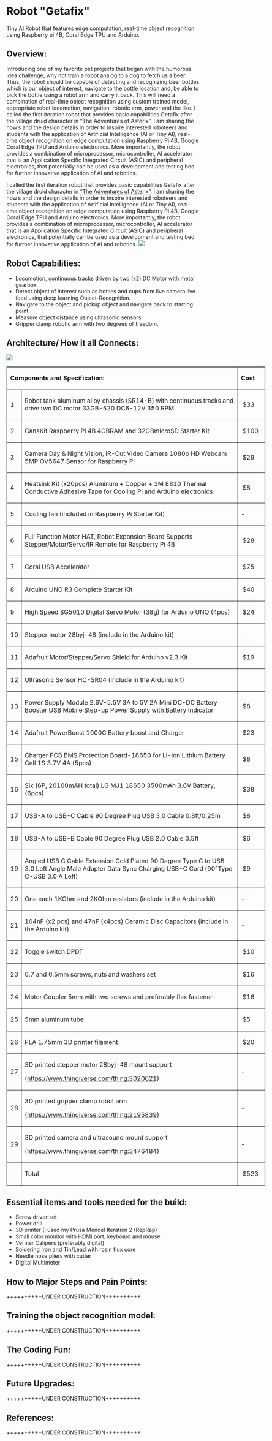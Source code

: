 # **Robot "Getafix"**
Tiny AI Robot that features edge computation, real-time object recognition using Raspberry pi 4B, Coral Edge TPU and Arduino.

## **Overview:**
Introducing one of my favorite pet projects that began with the humorous idea challenge, why not train a robot analog to a dog to fetch us a beer. Thus, the robot should be capable of detecting and recognizing beer bottles which is our object of interest, navigate to the bottle location and, be able to pick the bottle using a robot arm and carry it back. This will need a combination of real-time object recognition using custom trained model, appropriate robot locomotion, navigation, robotic arm, power and the like. 
I called the first iteration robot that provides basic capabilities Getafix after the village druid character in “The Adventures of Asterix”. I am sharing the how’s and the design details in order to inspire interested roboteers and students with the application of Artificial Intelligence (AI or Tiny AI), real-time object recognition on edge computation using Raspberry Pi 4B, Google Coral Edge TPU and Arduino electronics. More importantly, the robot provides a combination of microprocessor, microcontroller, AI accelerator that is an Application Specific Integrated Circuit (ASIC) and peripheral electronics, that potentially can be used as a development and testing bed for further innovative application of AI and robotics. 

I called the first iteration robot that provides basic capabilities Getafix after the village druid character in [“The Adventures of Asterix”](https://en.wikipedia.org/wiki/Asterix). I am sharing the how’s and the design details in order to inspire interested roboteers and students with the application of Artificial Intelligence (AI or Tiny AI), real-time object recognition on edge computation using Raspberry Pi 4B, Google Coral Edge TPU and Arduino electronics. More importantly, the robot provides a combination of microprocessor, microcontroller, AI accelerator that is an Application Specific Integrated Circuit (ASIC) and peripheral electronics, that potentially can be used as a development and testing bed for further innovative application of AI and robotics. 
![](media/robopic3.jpg)

## **Robot Capabilities:**
* Locomotion, continuous tracks driven by two (x2) DC Motor with metal gearbox.
* Detect object of interest such as bottles and cups from live camera live feed using deep learning Object-Recognition.
* Navigate to the object and pickup object and navigate back to starting point.
* Measure object distance using ultrasonic sensors.
* Gripper clamp robotic arm with two degrees of freedom.

## **Architecture/ How it all Connects:**
![](media/roboarch1.jpg)

<table style="width: 676px;" border="1">
<tbody>
<tr>
<td style="width: 618.2px;" colspan="2">
<p><strong>Components and Specification:</strong></p>
</td>
<td style="width: 55.8px;">
<p><strong>Cost</strong></p>
</td>
</tr>
<tr>
<td style="width: 16px;">
<p>1</p>
</td>
<td style="width: 602.2px;">
<p>Robot tank aluminum alloy chassis (SR14-B) with continuous tracks and drive two DC motor 33GB-520 DC6-12V 350 RPM</p>
</td>
<td style="width: 55.8px;">
<p>&nbsp;$33</p>
</td>
</tr>
<tr>
<td style="width: 16px;">
<p>2</p>
</td>
<td style="width: 602.2px;">
<p>CanaKit Raspberry Pi 4B 4GBRAM and 32GBmicroSD Starter Kit</p>
</td>
<td style="width: 55.8px;">
<p>&nbsp;$100</p>
</td>
</tr>
<tr>
<td style="width: 16px;">
<p>3</p>
</td>
<td style="width: 602.2px;">
<p>Camera Day &amp; Night Vision, IR-Cut Video Camera 1080p HD Webcam 5MP OV5647 Sensor for Raspberry Pi</p>
</td>
<td style="width: 55.8px;">
<p>&nbsp;$29</p>
</td>
</tr>
<tr>
<td style="width: 16px;">
<p>4</p>
</td>
<td style="width: 602.2px;">
<p>Heatsink Kit (x20pcs) Aluminum + Copper + 3M 8810 Thermal Conductive Adhesive Tape for Cooling Pi and Arduino electronics</p>
</td>
<td style="width: 55.8px;">
<p>&nbsp;$8</p>
</td>
</tr>
<tr>
<td style="width: 16px;">
<p>5</p>
</td>
<td style="width: 602.2px;">
<p>Cooling fan (included in Raspberry Pi Starter Kit)</p>
</td>
<td style="width: 55.8px;">
<p>-</p>
</td>
</tr>
<tr>
<td style="width: 16px;">
<p>6</p>
</td>
<td style="width: 602.2px;">
<p>Full Function Motor HAT, Robot Expansion Board Supports Stepper/Motor/Servo/IR Remote for Raspberry Pi 4B</p>
</td>
<td style="width: 55.8px;">
<p>&nbsp;$28</p>
</td>
</tr>
<tr>
<td style="width: 16px;">
<p>7</p>
</td>
<td style="width: 602.2px;">
<p>Coral USB Accelerator</p>
</td>
<td style="width: 55.8px;">
<p>&nbsp;$75</p>
</td>
</tr>
<tr>
<td style="width: 16px;">
<p>8</p>
</td>
<td style="width: 602.2px;">
<p>Arduino UNO R3 Complete Starter Kit</p>
</td>
<td style="width: 55.8px;">
<p>&nbsp;$40</p>
</td>
</tr>
<tr>
<td style="width: 16px;">
<p>9</p>
</td>
<td style="width: 602.2px;">
<p>High Speed SG5010 Digital Servo Motor (38g) for Arduino UNO (4pcs)</p>
</td>
<td style="width: 55.8px;">
<p>&nbsp;$24</p>
</td>
</tr>
<tr>
<td style="width: 16px;">
<p>10</p>
</td>
<td style="width: 602.2px;">
<p>Stepper motor 28byj-48 (include in the Arduino kit)</p>
</td>
<td style="width: 55.8px;">
<p>-</p>
</td>
</tr>
<tr>
<td style="width: 16px;">
<p>11</p>
</td>
<td style="width: 602.2px;">
<p>Adafruit Motor/Stepper/Servo Shield for Arduino v2.3 Kit</p>
</td>
<td style="width: 55.8px;">
<p>&nbsp;$19</p>
</td>
</tr>
<tr>
<td style="width: 16px;">
<p>12</p>
</td>
<td style="width: 602.2px;">
<p>Ultrasonic Sensor HC-SR04 (include in the Arduino kit)</p>
</td>
<td style="width: 55.8px;">&nbsp;</td>
</tr>
<tr>
<td style="width: 16px;">
<p>13</p>
</td>
<td style="width: 602.2px;">
<p>Power Supply Module 2.6V-5.5V 3A to 5V 2A Mini DC-DC Battery Booster USB Mobile Step-up Power Supply with Battery Indicator</p>
</td>
<td style="width: 55.8px;">
<p>&nbsp;$8</p>
</td>
</tr>
<tr>
<td style="width: 16px;">
<p>14</p>
</td>
<td style="width: 602.2px;">
<p>Adafruit PowerBoost 1000C Battery boost and Charger</p>
</td>
<td style="width: 55.8px;">
<p>&nbsp;$23</p>
</td>
</tr>
<tr>
<td style="width: 16px;">
<p>15</p>
</td>
<td style="width: 602.2px;">
<p>Charger PCB BMS Protection Board-18650 for Li-ion Lithium Battery Cell 1S 3.7V 4A (5pcs)</p>
</td>
<td style="width: 55.8px;">
<p>&nbsp;$8</p>
</td>
</tr>
<tr>
<td style="width: 16px;">
<p>16</p>
</td>
<td style="width: 602.2px;">
<p>Six (6P, 20100mAH total) LG MJ1 18650 3500mAh 3.6V Battery, (6pcs)</p>
</td>
<td style="width: 55.8px;">
<p>&nbsp;$38</p>
</td>
</tr>
<tr>
<td style="width: 16px;">
<p>17</p>
</td>
<td style="width: 602.2px;">
<p>USB-A to USB-C Cable 90 Degree Plug USB 3.0 Cable 0.8ft/0.25m</p>
</td>
<td style="width: 55.8px;">
<p>&nbsp;$8</p>
</td>
</tr>
<tr>
<td style="width: 16px;">
<p>18</p>
</td>
<td style="width: 602.2px;">
<p>USB-A to USB-B Cable 90 Degree Plug USB 2.0 Cable 0.5ft</p>
</td>
<td style="width: 55.8px;">
<p>&nbsp;$6</p>
</td>
</tr>
<tr>
<td style="width: 16px;">
<p>19</p>
</td>
<td style="width: 602.2px;">
<p>Angled USB C Cable Extension Gold Plated 90 Degree Type C to USB 3.0 Left Angle Male Adapter Data Sync Charging USB-C Cord (90°Type C-USB 3.0 A Left)</p>
</td>
<td style="width: 55.8px;">
<p>&nbsp;$9</p>
</td>
</tr>
<tr>
<td style="width: 16px;">
<p>20</p>
</td>
<td style="width: 602.2px;">
<p>One each 1KOhm and 2KOhm resistors (include in the Arduino kit)</p>
</td>
<td style="width: 55.8px;">
<p>-</p>
</td>
</tr>
<tr>
<td style="width: 16px;">
<p>21</p>
</td>
<td style="width: 602.2px;">
<p>104nF (x2 pcs) and 47nF (x4pcs) Ceramic Disc Capacitors (include in the Arduino kit)</p>
</td>
<td style="width: 55.8px;">
<p>-</p>
</td>
</tr>
<tr>
<td style="width: 16px;">
<p>22</p>
</td>
<td style="width: 602.2px;">
<p>Toggle switch DPDT</p>
</td>
<td style="width: 55.8px;">
<p>&nbsp;$10</p>
</td>
</tr>
<tr>
<td style="width: 16px;">
<p>23</p>
</td>
<td style="width: 602.2px;">
<p>0.7 and 0.5mm screws, nuts and washers set</p>
</td>
<td style="width: 55.8px;">
<p>&nbsp;$16</p>
</td>
</tr>
<tr>
<td style="width: 16px;">
<p>24</p>
</td>
<td style="width: 602.2px;">
<p>Motor Coupler 5mm with two screws and preferably flex fastener</p>
</td>
<td style="width: 55.8px;">
<p>&nbsp;$16</p>
</td>
</tr>
<tr>
<td style="width: 16px;">
<p>25</p>
</td>
<td style="width: 602.2px;">
<p>5mm aluminum tube</p>
</td>
<td style="width: 55.8px;">
<p>&nbsp;$5</p>
</td>
</tr>
<tr>
<td style="width: 16px;">
<p>26</p>
</td>
<td style="width: 602.2px;">
<p>PLA 1.75mm 3D printer filament</p>
</td>
<td style="width: 55.8px;">
<p>&nbsp;$20</p>
</td>
</tr>
<tr>
<td style="width: 16px;">
<p>27</p>
</td>
<td style="width: 602.2px;">
<p>3D printed stepper motor 28byj-48 mount support</p>
<p>(<a href="https://www.thingiverse.com/thing:3020621">https://www.thingiverse.com/thing:3020621</a>)</p>
</td>
<td style="width: 55.8px;">
<p>-</p>
</td>
</tr>
<tr>
<td style="width: 16px;">
<p>28</p>
</td>
<td style="width: 602.2px;">
<p>3D printed gripper clamp robot arm</p>
<p>(<a href="https://www.thingiverse.com/thing:2195839">https://www.thingiverse.com/thing:2195839</a>)</p>
</td>
<td style="width: 55.8px;">
<p>-</p>
</td>
</tr>
<tr>
<td style="width: 16px;">
<p>29</p>
</td>
<td style="width: 602.2px;">
<p>3D printed camera and ultrasound mount support</p>
<p>(<a href="https://www.thingiverse.com/thing:3476484">https://www.thingiverse.com/thing:3476484</a>)</p>
</td>
<td style="width: 55.8px;">
<p>-</p>
</td>
</tr>
<tr>
<td style="width: 16px;">&nbsp;</td>
<td style="width: 602.2px;">
<p>Total</p>
</td>
<td style="width: 55.8px;">
<p>&nbsp;$523</p>
</td>
</tr>
</tbody>
</table>

## **Essential items and tools needed for the build:**
* Screw driver set
* Power drill
* 3D printer (I used my Prusa Mendel Iteration 2 (RepRap)
* Small color monitor with HDMI port, keyboard and mouse
* Vernier Calipers (preferably digital)
* Soldering Iron and Tin/Lead with rosin flux core
* Needle nose pliers with cutter
* Digital Multimeter

## **How to Major Steps and Pain Points:**
++++++++++UNDER CONSTRUCTION++++++++++

## **Training the object recognition model:**
++++++++++UNDER CONSTRUCTION++++++++++

## **The Coding Fun:**
++++++++++UNDER CONSTRUCTION++++++++++

## **Future Upgrades:**
++++++++++UNDER CONSTRUCTION++++++++++

## **References:**
++++++++++UNDER CONSTRUCTION++++++++++

